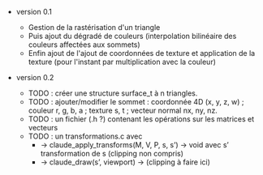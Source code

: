 * version 0.1
  - Gestion de la rastérisation d'un triangle
  - Puis ajout du dégradé de couleurs (interpolation bilinéaire des couleurs affectées aux sommets)
  - Enfin ajout de l'ajout de coordonnées de texture et application de la texture (pour l'instant par multiplication avec la couleur)


* version 0.2
  - TODO : créer une structure surface_t à n triangles.
  - TODO : ajouter/modifier le sommet : coordonnée 4D (x, y, z, w) ; couleur r, g, b, a ; texture s, t ; vecteur normal nx, ny, nz.
  - TODO : un fichier (.h ?) contenant les opérations sur les matrices et vecteurs
  - TODO : un transformations.c avec
    -	 -> claude_apply_transforms(M, V, P, s, s’) -> void avec s’ transformation de s (clipping non compris)
    -	 -> claude_draw(s’, viewport) -> (clipping à faire ici)
